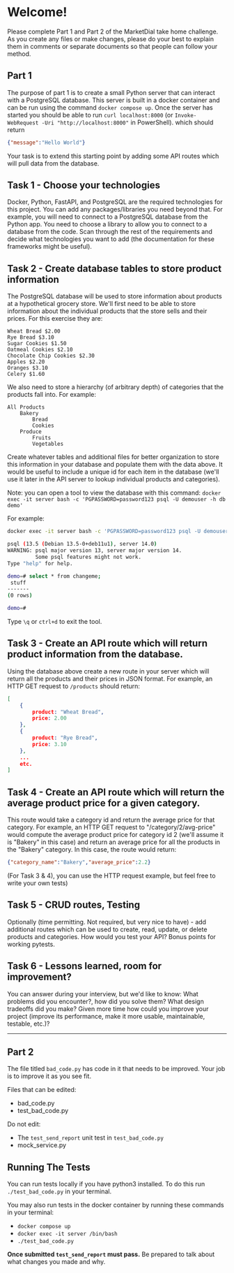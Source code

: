 # Welcome!
Please complete Part 1 and Part 2 of the MarketDial take home challenge. As you create any files or make changes, please do your best to explain them in comments or separate documents so that people can follow your method. 
## Part 1
The purpose of part 1 is to create a small Python server that can interact with a PostgreSQL database. This server is built in a docker container and can be run using the command `docker compose up`. Once the server has started you should be able to run `curl localhost:8000` (or `Invoke-WebRequest -Uri "http://localhost:8000"` in PowerShell). which should return 
```json
{"message":"Hello World"}
```
Your task is to extend this starting point by adding some API routes which will pull data from the database.

## Task 1 - Choose your technologies
Docker, Python, FastAPI, and PostgreSQL are the required technologies for this project. You can add any packages/libraries you need beyond that. For example, you will need to connect to a PostgreSQL database from the Python app. You need to choose a library to allow you to connect to a database from the code. Scan through the rest of the requirements and decide what technologies you want to add (the documentation for these frameworks might be useful).

## Task 2 - Create database tables to store product information
The PostgreSQL database will be used to store information about products at a hypothetical grocery store. We'll first need to be able to store information about the individual products that the store sells and their prices. For this exercise they are:
```
Wheat Bread $2.00
Rye Bread $3.10
Sugar Cookies $1.50
Oatmeal Cookies $2.10
Chocolate Chip Cookies $2.30
Apples $2.20
Oranges $3.10
Celery $1.60
```

We also need to store a hierarchy (of arbitrary depth) of categories that the products fall into. For example:
```
All Products
    Bakery
        Bread
        Cookies
    Produce
        Fruits
        Vegetables
```

Create whatever tables and additional files for better organization to store this information in your database and populate them with the data above. It would be useful to include a unique id for each item in the database (we'll use it later in the API server to lookup individual products and categories). 

Note: you can open a tool to view the database with this command: 
`docker exec -it server bash -c 'PGPASSWORD=password123 psql -U demouser -h db demo'`

For example:

```bash
docker exec -it server bash -c 'PGPASSWORD=password123 psql -U demouser -h db demo'

psql (13.5 (Debian 13.5-0+deb11u1), server 14.0)
WARNING: psql major version 13, server major version 14.
         Some psql features might not work.
Type "help" for help.

demo=# select * from changeme;
 stuff
-------
(0 rows)

demo=#
```

Type `\q` or `ctrl+d` to exit the tool.

## Task 3 - Create an API route which will return product information from the database.
Using the database above create a new route in your server which will return all the products and their prices in JSON format. For example, an HTTP GET request to `/products` should return:
```json
[
    {
        product: "Wheat Bread",
        price: 2.00
    },
    {
        product: "Rye Bread",
        price: 3.10
    },
    ...
    etc.
]
```

## Task 4 - Create an API route which will return the average product price for a given category.
This route would take a category id and return the average price for that category. For example, an HTTP GET request to "/category/2/avg-price" would compute the average product price for category id 2 (we'll assume it is "Bakery" in this case) and return an average price for all the products in the "Bakery" category. In this case, the route would return:
```json
{"category_name":"Bakery","average_price":2.2}
```
(For Task 3 & 4), you can use the HTTP request example, but feel free to write your own tests)
## Task 5 - CRUD routes, Testing 
Optionally (time permitting. Not required, but very nice to have) - add additional routes which can be used to create, read, update, or delete products and categories. How would you test your API? Bonus points for working pytests.


## Task 6 - Lessons learned, room for improvement?
You can answer during your interview, but we'd like to know: What problems did you encounter?, how did you solve them? What design tradeoffs did you make? Given more time how could you improve your project (improve its performance, make it more usable, maintainable, testable, etc.)? 

___

## Part 2

The file titled `bad_code.py` has code in it that needs to be improved. Your job is to improve it as you see fit.

Files that can be edited: 
- bad_code.py
- test_bad_code.py 

Do not edit:
- The `test_send_report` unit test in `test_bad_code.py` 
- mock_service.py

## Running The Tests

You can run tests locally if you have python3 installed. To do this run `./test_bad_code.py` in your terminal. 

You may also run tests in the docker container by running these commands in your terminal: 
 
- `docker compose up`
- `docker exec -it server /bin/bash`
- `./test_bad_code.py`

**Once submitted `test_send_report` must pass.**
Be prepared to talk about what changes you made and why. 
